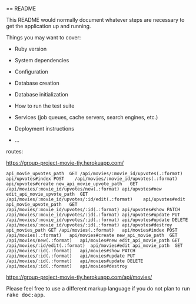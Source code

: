 == README

This README would normally document whatever steps are necessary to get the
application up and running.

Things you may want to cover:

* Ruby version

* System dependencies

* Configuration

* Database creation

* Database initialization

* How to run the test suite

* Services (job queues, cache servers, search engines, etc.)

* Deployment instructions

* ...

routes:

https://group-project-movie-tiy.herokuapp.com/

``
api_movie_upvotes_path	GET	/api/movies/:movie_id/upvotes(.:format)	api/upvotes#index
POST	/api/movies/:movie_id/upvotes(.:format)	api/upvotes#create
new_api_movie_upvote_path	GET	/api/movies/:movie_id/upvotes/new(.:format)	api/upvotes#new
edit_api_movie_upvote_path	GET	/api/movies/:movie_id/upvotes/:id/edit(.:format)	api/upvotes#edit
api_movie_upvote_path	GET	/api/movies/:movie_id/upvotes/:id(.:format)	api/upvotes#show
PATCH	/api/movies/:movie_id/upvotes/:id(.:format)	api/upvotes#update
PUT	/api/movies/:movie_id/upvotes/:id(.:format)	api/upvotes#update
DELETE	/api/movies/:movie_id/upvotes/:id(.:format)	api/upvotes#destroy
api_movies_path	GET	/api/movies(.:format)	api/movies#index
POST	/api/movies(.:format)	api/movies#create
new_api_movie_path	GET	/api/movies/new(.:format)	api/movies#new
edit_api_movie_path	GET	/api/movies/:id/edit(.:format)	api/movies#edit
api_movie_path	GET	/api/movies/:id(.:format)	api/movies#show
PATCH	/api/movies/:id(.:format)	api/movies#update
PUT	/api/movies/:id(.:format)	api/movies#update
DELETE	/api/movies/:id(.:format)	api/movies#destroy
``

https://group-project-movie-tiy.herokuapp.com/api/movies/



Please feel free to use a different markup language if you do not plan to run
<tt>rake doc:app</tt>.
